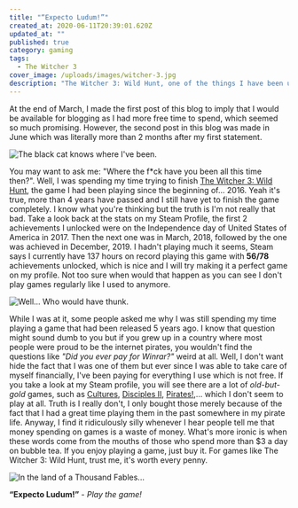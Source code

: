 ```yaml
---
title: "“Expecto Ludum!”"
created_at: 2020-06-11T20:39:01.620Z
updated_at: ""
published: true
category: gaming
tags:
  - The Witcher 3
cover_image: /uploads/images/witcher-3.jpg
description: "The Witcher 3: Wild Hunt, one of the things I have been up to lately."
---
```

At the end of March, I made the first post of this blog to imply that I would be available for blogging as I had more free time to spend, which seemed so much promising. However, the second post in this blog was made in June which was literally more than 2 months after my first statement.

![The black cat knows where I've been.](https://steamuserimages-a.akamaihd.net/ugc/1028454286807318648/A67A184F65270C6A8AA015EBE2E3B64CFBF9EE46/)

You may want to ask me: "Where the f*ck have you been all this time then?". Well, I was spending my time trying to finish [The Witcher 3: Wild Hunt](https://store.steampowered.com/app/292030/The_Witcher_3_Wild_Hunt/), the game I had been playing since the beginning of... 2016. Yeah it's true, more than 4 years have passed and I still have yet to finish the game completely. I know what you're thinking but the truth is I'm not really that bad. Take a look back at the stats on my Steam Profile, the first 2 achievements I unlocked were on the Independence day of United States of America in 2017. Then the next one was in March, 2018, followed by the one was achieved in December, 2019. I hadn't playing much it seems, Steam says I currently have 137 hours on record playing this game with **56/78** achievements unlocked, which is nice and I will try making it a perfect game on my profile. Not too sure when would that happen as you can see I don't play games regularly like I used to anymore.

![Well... Who would have thunk.](https://steamuserimages-a.akamaihd.net/ugc/1190587229906128095/F6969CF675D0C8C3F3D675F9AF5AE80523F183A4/)

While I was at it, some people asked me why I was still spending my time playing a game that had been released 5 years ago. I know that question might sound dumb to you but if you grew up in a country where most people were proud to be the internet pirates, you wouldn't find the questions like *"Did you ever pay for Winrar?"* weird at all. Well, I don't want hide the fact that I was one of them but ever since I was able to take care of myself financially, I've been paying for everything I use which is not free. If you take a look at my Steam profile, you will see there are a lot of *old-but-gold* games, such as [Cultures](https://store.steampowered.com/app/351870/Cultures__8th_Wonder_of_the_World/), [Disciples II](https://store.steampowered.com/app/1640/Disciples_II_Galleans_Return/), [Pirates!](https://store.steampowered.com/app/3920/Sid_Meiers_Pirates/),... which I don't seem to play at all. Truth is I really don't, I only bought those merely because of the fact that I had a great time playing them in the past somewhere in my pirate life. Anyway, I find it ridiculously silly whenever I hear people tell me that money spending on games is a waste of money. What's more ironic is when these words come from the mouths of those who spend more than $3 a day on bubble tea. If you enjoy playing a game, just buy it. For games like The Witcher 3: Wild Hunt, trust me, it's worth every penny.

![In the land of a Thousand Fables...](https://steamuserimages-a.akamaihd.net/ugc/1190587229906118910/20E7530397BAB1EFC9742B8C5F3055B403A81C17/)

**“Expecto Ludum!”** - *Play the game!*
